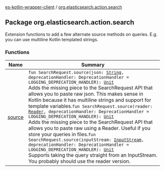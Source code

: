 [es-kotlin-wrapper-client](../index.md) / [org.elasticsearch.action.search](./index.md)

## Package org.elasticsearch.action.search

Extension functions to add a few alternate source methods on queries. E.g. you can use multiline Kotlin templated strings.

	

### Functions

| Name | Summary |
|---|---|
| [source](source.md) | `fun SearchRequest.source(json: `[`String`](https://kotlinlang.org/api/latest/jvm/stdlib/kotlin/-string/index.html)`, deprecationHandler: DeprecationHandler = LOGGING_DEPRECATION_HANDLER): `[`Unit`](https://kotlinlang.org/api/latest/jvm/stdlib/kotlin/-unit/index.html)<br>Adds the missing piece to the SearchRequest API that allows you to paste raw json. This makes sense in Kotlin because it has multiline strings and support for template variables.`fun SearchRequest.source(reader: `[`Reader`](https://docs.oracle.com/javase/8/docs/api/java/io/Reader.html)`, deprecationHandler: DeprecationHandler = LOGGING_DEPRECATION_HANDLER): `[`Unit`](https://kotlinlang.org/api/latest/jvm/stdlib/kotlin/-unit/index.html)<br>Adds the missing piece to the SearchRequest API that allows you to paste raw using a Reader. Useful if you store your queries in files.`fun SearchRequest.source(inputStream: `[`InputStream`](https://docs.oracle.com/javase/8/docs/api/java/io/InputStream.html)`, deprecationHandler: DeprecationHandler = LOGGING_DEPRECATION_HANDLER): `[`Unit`](https://kotlinlang.org/api/latest/jvm/stdlib/kotlin/-unit/index.html)<br>Supports taking the query straight from an InputStream. You probably should use the reader version. |
